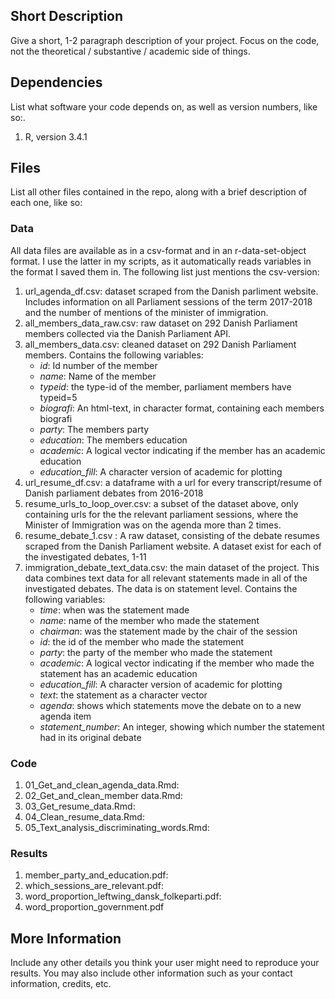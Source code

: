 ## Short Description

Give a short, 1-2 paragraph description of your project. Focus on the code, not the theoretical / substantive / academic side of things. 

## Dependencies

List what software your code depends on, as well as version numbers, like so:.

1. R, version 3.4.1

## Files

List all other files contained in the repo, along with a brief description of each one, like so:

### Data

All data files are available as in a csv-format and in an r-data-set-object format. I use the latter in my scripts, as it automatically reads variables in the format I saved them in. The following list just mentions the csv-version:

1. url_agenda_df.csv: dataset scraped from the Danish parliment website. Includes information on all Parliament sessions of the term 2017-2018 and the number of mentions of the minister of immigration.
2. all_members_data_raw.csv: raw dataset on 292 Danish Parliament members collected via the Danish Parliament API.
3. all_members_data.csv: cleaned dataset on 292 Danish Parliament members. Contains the following variables:
    - *id*: Id number of the member
    - *name*: Name of the member
    - *typeid*: the type-id of the member, parliament members have typeid=5
    - *biografi*: An html-text, in character format, containing each members biografi
    - *party*: The members party
    - *education*: The members education
    - *academic*: A logical vector indicating if the member has an academic education
    - *education_fill*: A character version of academic for plotting
4. url_resume_df.csv: a dataframe with a url for every transcript/resume of Danish parliament debates from 2016-2018
5. resume_urls_to_loop_over.csv: a subset of the dataset above, only containing urls for the the relevant parliament sessions, where the Minister of Immigration was on the agenda more than 2 times. 
6. resume_debate_1.csv : A raw dataset, consisting of the debate resumes scraped from the Danish Parliament website. A dataset exist for each of the investigated debates, 1-11
7. immigration_debate_text_data.csv: the main dataset of the project. This data combines text data for all relevant statements made in all of the investigated debates. The data is on statement level. Contains the following variables:
    - *time*: when was the statement made
    - *name*: name of the member who made the statement
    - *chairman*: was the statement made by the chair of the session
    - *id*: the id of the member who made the statement
    - *party*: the party of the member who made the statement
    - *academic*: A logical vector indicating if the member who made the statement has an academic education
    - *education_fill*: A character version of academic for plotting
    - *text*: the statement as a character vector
    - *agenda*: shows which statements move the debate on to a new agenda item
     - *statement_number*: An integer, showing which number the statement had in its original debate

### Code

1. 01_Get_and_clean_agenda_data.Rmd: 
2. 02_Get_and_clean_member data.Rmd: 
3. 03_Get_resume_data.Rmd: 
4. 04_Clean_resume_data.Rmd: 
5. 05_Text_analysis_discriminating_words.Rmd:

### Results

1. member_party_and_education.pdf: 
2. which_sessions_are_relevant.pdf: 
3. word_proportion_leftwing_dansk_folkeparti.pdf:
4. word_proportion_government.pdf


## More Information

Include any other details you think your user might need to reproduce your results. You may also include other information such as your contact information, credits, etc.
